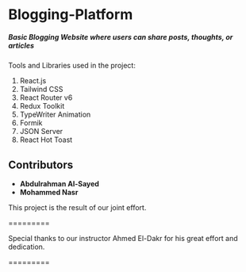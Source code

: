 
# Blogging-Platform
##### Basic Blogging Website where users can share posts, thoughts, or articles 

Tools and Libraries used in the project:

1. React.js  
2. Tailwind CSS  
3. React Router v6  
4. Redux Toolkit  
5. TypeWriter Animation  
6. Formik  
7. JSON Server  
8. React Hot Toast
   
## Contributors

- **Abdulrahman Al-Sayed** 
- **Mohammed Nasr**  

This project is the result of our joint effort.

=========

Special thanks to our instructor Ahmed El-Dakr for his great effort and dedication. 

=========
